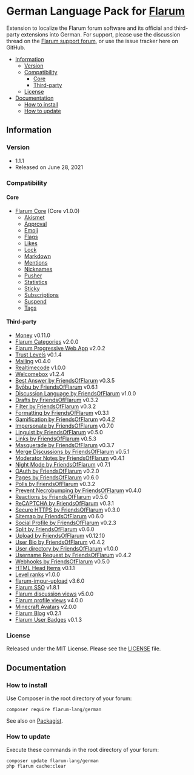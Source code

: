 # German Language Pack for [Flarum](https://flarum.org/)

Extension to localize the Flarum forum software and its official and third-party extensions into German. For support, please use the discussion thread on the [Flarum support forum](https://discuss.flarum.org/d/2648-german-language-pack), or use the issue tracker here on GitHub.

- [Information](#information)
  - [Version](#version)
  - [Compatibility](#compatibility)
    - [Core](#core)
    - [Third-party](#third-party)
  - [License](#license)
- [Documentation](#documentation)
  - [How to install](#how-to-install)
  - [How to update](#how-to-update)

## Information

### Version

- 1.1.1
- Released on June 28, 2021

### Compatibility

#### Core

- [Flarum Core](https://github.com/flarum/core) (Core v1.0.0)
  - [Akismet](https://github.com/flarum/flarum-ext-akismet)
  - [Approval](https://github.com/flarum/flarum-ext-approval)
  - [Emoji](https://github.com/flarum/emoji)
  - [Flags](https://github.com/flarum/flags)
  - [Likes](https://github.com/flarum/likes)
  - [Lock](https://github.com/flarum/lock)
  - [Markdown](https://github.com/flarum/markdown)
  - [Mentions](https://github.com/flarum/mentions)
  - [Nicknames](https://github.com/flarum/nicknames)
  - [Pusher](https://github.com/flarum/pusher)
  - [Statistics](https://github.com/flarum/statistics)
  - [Sticky](https://github.com/flarum/sticky)
  - [Subscriptions](https://github.com/flarum/subscriptions)
  - [Suspend](https://github.com/flarum/suspend)
  - [Tags](https://github.com/flarum/tags)

#### Third-party

- [Money](https://github.com/AntoineFr/flarum-ext-money) v0.11.0
- [Flarum Categories](https://github.com/askvortsov1/flarum-categories) v2.0.0
- [Flarum Progressive Web App](https://github.com/askvortsov1/flarum-pwa) v2.0.2
- [Trust Levels](https://github.com/askvortsov1/flarum-trust-levels) v0.1.4
- [Mailing](https://github.com/clarkwinkelmann/flarum-ext-mailing) v0.4.0
- [Realtimecode](https://github.com/justoverclockl/flarum-ext-realtimecode) v1.0.0
- [Welcomebox](https://github.com/justoverclockl/flarum-ext-welcomebox) v1.2.4
- [Best Answer by FriendsOfFlarum](https://github.com/FriendsOfFlarum/best-answer) v0.3.5
- [Byōbu by FriendsOfFlarum](https://github.com/FriendsOfFlarum/byobu) v0.6.1
- [Discussion Language by FriendsOfFlarum](https://github.com/FriendsOfFlarum/discussion-language) v1.0.0
- [Drafts by FriendsOfFlarum](https://github.com/FriendsOfFlarum/drafts) v0.3.2
- [Filter by FriendsOfFlarum](https://github.com/FriendsOfFlarum/filter) v0.3.2
- [Formatting by FriendsOfFlarum](https://github.com/FriendsOfFlarum/formatting) v0.3.1
- [Gamification by FriendsOfFlarum](https://github.com/FriendsOfFlarum/gamification) v0.4.2
- [Impersonate by FriendsOfFlarum](https://github.com/FriendsOfFlarum/impersonate) v0.7.0
- [Linguist by FriendsOfFlarum](https://github.com/FriendsOfFlarum/linguist) v0.5.0
- [Links by FriendsOfFlarum](https://github.com/FriendsOfFlarum/links) v0.5.3
- [Masquerade by FriendsOfFlarum](https://github.com/FriendsOfFlarum/masquerade) v0.3.7
- [Merge Discussions by FriendsOfFlarum](https://github.com/FriendsOfFlarum/merge-discussions) v0.5.1
- [Moderator Notes by FriendsOfFlarum](https://github.com/FriendsOfFlarum/moderator-notes) v0.4.1
- [Night Mode by FriendsOfFlarum](https://github.com/FriendsOfFlarum/nightmode) v0.7.1
- [OAuth by FriendsOfFlarum](https://github.com/FriendsOfFlarum/oauth) v0.2.0
- [Pages by FriendsOfFlarum](https://github.com/FriendsOfFlarum/pages) v0.6.0
- [Polls by FriendsOfFlarum](https://github.com/FriendsOfFlarum/polls) v0.3.2
- [Prevent Necrobumping by FriendsOfFlarum](https://github.com/FriendsOfFlarum/prevent-necrobumping) v0.4.0
- [Reactions by FriendsOfFlarum](https://github.com/FriendsOfFlarum/reactions) v0.5.0
- [ReCAPTCHA by FriendsOfFlarum](https://github.com/FriendsOfFlarum/recaptcha) v0.3.1
- [Secure HTTPS by FriendsOfFlarum](https://github.com/FriendsOfFlarum/secure-https) v0.3.0
- [Sitemap by FriendsOfFlarum](https://github.com/FriendsOfFlarum/sitemap) v0.6.0
- [Social Profile by FriendsOfFlarum](https://github.com/FriendsOfFlarum/socialprofile) v0.2.3
- [Split by FriendsOfFlarum](https://github.com/FriendsOfFlarum/split) v0.6.0
- [Upload by FriendsOfFlarum](https://github.com/FriendsOfFlarum/upload) v0.12.10
- [User Bio by FriendsOfFlarum](https://github.com/FriendsOfFlarum/user-bio) v0.4.2
- [User directory by FriendsOfFlarum](https://github.com/FriendsOfFlarum/user-directory) v1.0.0
- [Username Request by FriendsOfFlarum](https://github.com/FriendsOfFlarum/username-request) v0.4.2
- [Webhooks by FriendsOfFlarum](https://github.com/FriendsOfFlarum/webhooks) v0.5.0
- [HTML Head Items](https://github.com/imorland/html-head) v0.1.1
- [Level ranks](https://github.com/imorland/level-ranks) v1.0.0
- [flarum-imgur-upload](https://github.com/matteocontrini/flarum-imgur-upload) v3.6.0
- [Flarum SSO](https://github.com/maicol07/flarum-ext-sso) v1.8.1
- [Flarum discussion views](https://github.com/MichaelBelgium/flarum-discussion-views) v5.0.0
- [Flarum profile views](https://github.com/MichaelBelgium/flarum-profile-views/) v4.0.0
- [Minecraft Avatars](https://github.com/Nearata/flarum-ext-minecraft-avatars) v2.0.0
- [Flarum Blog](https://github.com/v17development/flarum-blog) v0.2.1
- [Flarum User Badges](https://github.com/v17development/flarum-user-badges) v0.1.3

### License

Released under the MIT License. Please see the [LICENSE](LICENSE) file.

## Documentation

### How to install

Use Composer in the root directory of your forum:

```text
composer require flarum-lang/german
```

See also on [Packagist](https://packagist.org/packages/flarum-lang/german).

### How to update

Execute these commands in the root directory of your forum:

```text
composer update flarum-lang/german
php flarum cache:clear
```
